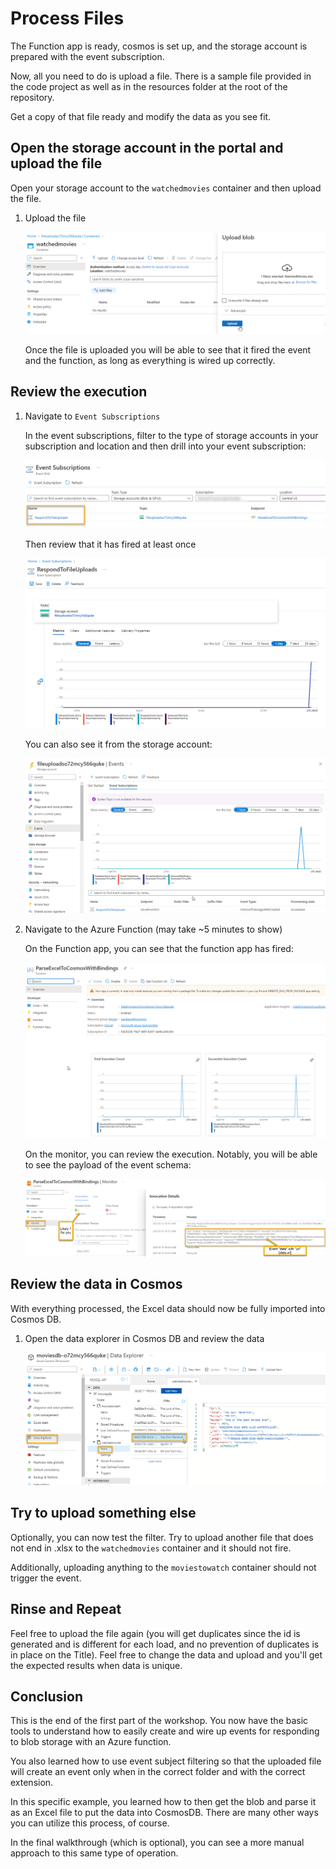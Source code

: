 # Process Files

The Function app is ready, cosmos is set up, and the storage account is prepared with the event subscription.

Now, all you need to do is upload a file. There is a sample file provided in the code project as well as in the resources folder at the root of the repository.  

Get a copy of that file ready and modify the data as you see fit.

## Open the storage account in the portal and upload the file

Open your storage account to the `watchedmovies` container and then upload the file.

1. Upload the file

    !["Upload the file to the container"](./images/Walkthrough04/image0001-uploadthefile.png)  

    Once the file is uploaded you will be able to see that it fired the event and the function, as long as everything is wired up correctly.

## Review the execution

1. Navigate to `Event Subscriptions`

    In the event subscriptions, filter to the type of storage accounts in your subscription and location and then drill into your event subscription:

    !["Event Subscription found"](./images/Walkthrough04/image0002-eventsubscription.png)  

    Then review that it has fired at least once

    !["Event subscription fired"](./images/Walkthrough04/image0003-eventsubscriptionfired.png)  

    You can also see it from the storage account:

    !["Event fired and logged in the storage events"](./images/Walkthrough04/image0004-eventsfromstorage.png)  

1. Navigate to the Azure Function (may take ~5 minutes to show)

    On the Function app, you can see that the function app has fired:

    !["Function execution count is showing that it was executed successfully"](./images/Walkthrough04/image0005-functionappfired.png)   

    On the monitor, you can review the execution. Notably, you will be able to see the payload of the event schema:

    !["Function monitoring has information about the event recorded without any additional work"](./images/Walkthrough04/image0006-monitorinfunctionrecordedtheevent.png)  

## Review the data in Cosmos

With everything processed, the Excel data should now be fully imported into Cosmos DB.

1. Open the data explorer in Cosmos DB and review the data

    !["The data should be available in your cosmos db now"](./images/Walkthrough04/image0007-dataispresentfromfile.png)  

## Try to upload something else

Optionally, you can now test the filter.  Try to upload another file that does not end in .xlsx to the `watchedmovies` container and it should not fire.  

Additionally, uploading anything to the `moviestowatch` container should not trigger the event.

## Rinse and Repeat

Feel free to upload the file again (you will get duplicates since the id is generated and is different for each load, and no prevention of duplicates is in place on the Title).  Feel free to change the data and upload and you'll get the expected results when data is unique.

## Conclusion

This is the end of the first part of the workshop.  You now have the basic tools to understand how to easily create and wire up events for responding to blob storage with an Azure function.  

You also learned how to use event subject filtering so that the uploaded file will create an event only when in the correct folder and with the correct extension.

In this specific example, you learned how to then get the blob and parse it as an Excel file to put the data into CosmosDB.  There are many other ways you can utilize this process, of course.

In the final walkthrough (which is optional), you can see a more manual approach to this same type of operation.
